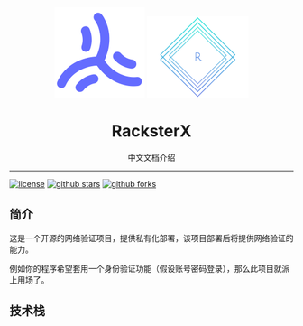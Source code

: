 <div align="center">
	<img src="./public/favicon.svg" width="160" />
	<img src="./public/logo.png" width="180" />
	<h1>RacksterX</h1>
  <span>中文文档介绍</span>
</div>

---

[![license](https://img.shields.io/badge/license-MIT-green.svg)](./LICENSE)
[![github stars](https://img.shields.io/github/stars/hyhacct/RacksterX)](https://github.com/hyhacct/RacksterX-web)
[![github forks](https://img.shields.io/github/forks/hyhacct/RacksterX)](https://github.com/hyhacct/RacksterX-web)

## 简介

这是一个开源的网络验证项目，提供私有化部署，该项目部署后将提供网络验证的能力。

例如你的程序希望套用一个身份验证功能（假设账号密码登录），那么此项目就派上用场了。

## 技术栈
